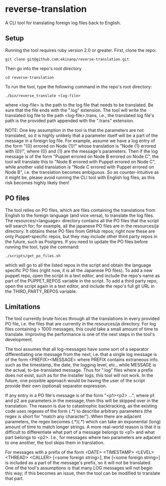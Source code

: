 # reverse-translation 

A CLI tool for translating foreign log files back to English.

## Setup

Running the tool requires ruby version 2.0 or greater. First, clone the repo:
```
git clone git@github.com:ekinanp/reverse-translation.git
```

Then go into the repo's root directory
```
cd reverse-translation
```

To run the tool, type the following command in the repo's root directory:
```
./bin/reverse_translate <log-file>
```
where \<log-file\> is the path to the log file that needs to be translated. Be sure that the file ends with the ".log" extension. The tool will write the translated log file to the path \<log-file\>.trans, i.e., the translated log file's path is the provided path appended with the ".trans" extension.

NOTE: One key assumption in the tool is that the parameters are not translated, so it is highly unlikely that a parameter itself will be a part of the message in a foreign log file. For example, assume we have a log entry of the form "{0} errored on Node {1}!" whose translation is "Node {1} errored with {0}!", where {0} and {1} are the message's parameters. Then if the log message is of the form "Puppet errored on Node B errored on Node C", the tool will translate this to "Node B errored with Puppet errored on Node C", while another valid translation is "Node C errored with Puppet errored on Node B", i.e. the translation becomes ambiguous. So as counter-intuitive as it might be, please avoid running the CLI tool with English log files, as this risk becomes highly likely then!

## PO files

The tool relies on PO files, which are files containing the translations from English to the foreign language (and vice versa), to translate the log files. The resources/\<language\> directory contains all the PO files that the script will search for; for example, all the japanese PO files are in the resources/ja directory. It obtains these PO files from GitHub repos; right now these are only Puppet-specific repos, but they may include other third party repos in the future, such as Postgres. If you need to update the PO files before running the tool, type the command:
```
./scripts/get_po_files.sh
```
which will go to all the listed repos in the script and obtain the language specific PO files (right now, it is all the Japanese PO files). To add a new puppet repo, open the script in a text editor, and include the repo's name as part of the PUPPET_REPOS variable in the script. To add a third party repo, open the script again in a text editor, and include the repo's full git URL in the THIRD_PARTY_REPOS variable. 

## Limitations

The tool currently brute forces through all the translations in every provided PO file, i.e. the files that are currently in the resources/ja directory. For log files containing > 1000 messages, this could take a small amount of time to translate. Improving the performance is one of the next steps in the tool's development.

The tool assumes that all log-messages have some sort of a separator differentiating one message from the next, i.e. that a single log message is of the form \<PREFIX\>\<MESSAGE\> where PREFIX contains extraneous info. such as the timestamp, the date, the logging level, etc., while MESSAGE is the actual, to-be-translated message. Thus for ".log" files where a prefix does not exist, such as for the installer logs, this tool will not work. In the future, one possible approach would be having the user of the script provide their own (optional) separator expression.

If any entry in a PO file's message is of the form "\<p1\>\<p2\> ...", where p1 and p2 are parameters in the message, then this will be skipped over in the translation. The reason is due to catastrophic backtracking, as the existing code uses regexes of the form (.\*) to describe arbitrary parameters (the regex is short for "match any character"). When there are adjacent parameters, the regex becomes (.\*)(.\*) which can take an exponential (long) amount of time to match longer strings. A more real-world reason is that it is difficult to differentiate what part of a message belongs to \<p1\> and what part belongs to \<p2\>. I.e., for messages where two parameters are adjacent to one another, the tool skips them in translation.

For messages with a prefix of the form \<DATE\> \<TIMESTAMP\> \<LEVEL\> \<THREAD\> \<CALLER\> [\<some foreign string\>], the [\<some foreign string\>] is included as a part of the message's prefix, so it will not be translated. One of the tool's assumptions is that many LOG messages will not begin this way; if this becomes an issue, then the tool can be modified to translate that part.
